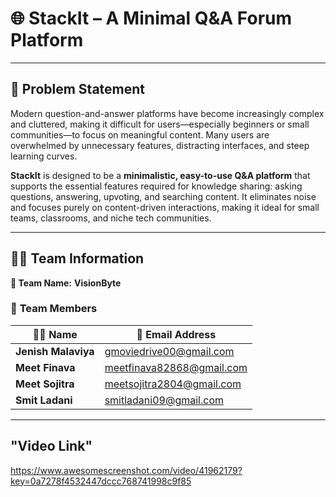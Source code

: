 # 🌐 **StackIt – A Minimal Q&A Forum Platform**

---

## 🧩 **Problem Statement**

Modern question-and-answer platforms have become increasingly complex and cluttered, making it difficult for users—especially beginners or small communities—to focus on meaningful content. Many users are overwhelmed by unnecessary features, distracting interfaces, and steep learning curves.

**StackIt** is designed to be a **minimalistic, easy-to-use Q&A platform** that supports the essential features required for knowledge sharing: asking questions, answering, upvoting, and searching content. It eliminates noise and focuses purely on content-driven interactions, making it ideal for small teams, classrooms, and niche tech communities.

---

## 👨‍💻 **Team Information**

**🧠 Team Name:** **VisionByte**

### 👥 **Team Members**

| 🧑‍💻 Name            | 📧 Email Address              |
|---------------------|-------------------------------|
| **Jenish Malaviya** | gmoviedrive00@gmail.com       |
| **Meet Finava**     | meetfinava82868@gmail.com     |
| **Meet Sojitra**    | meetsojitra2804@gmail.com     |
| **Smit Ladani**     | smitladani09@gmail.com        |

---

## "Video Link"

https://www.awesomescreenshot.com/video/41962179?key=0a7278f4532447dccc768741998c9f85
